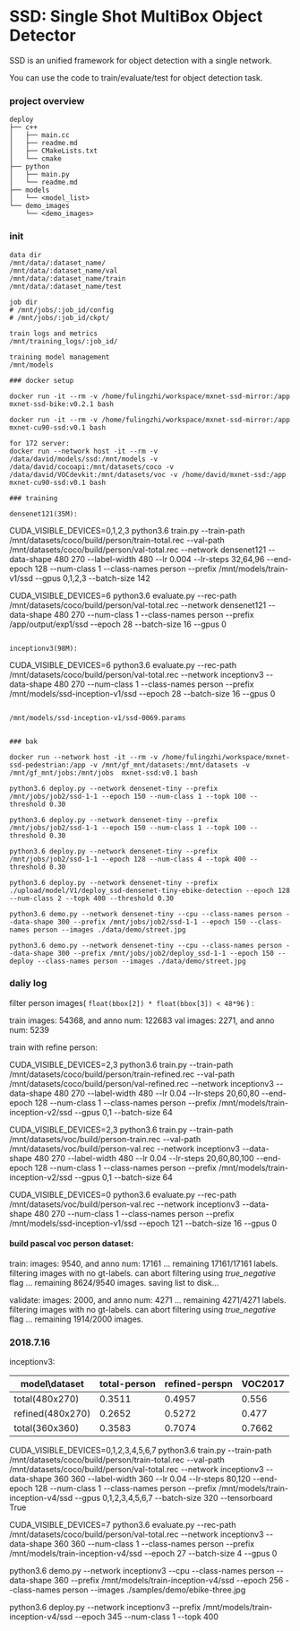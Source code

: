 # SSD: Single Shot MultiBox Object Detector

SSD is an unified framework for object detection with a single network.

You can use the code to train/evaluate/test for object detection task.

### project overview

```
deploy
├── c++
│   ├── main.cc
│   ├── readme.md
│   ├── CMakeLists.txt
│   └── cmake
├── python
│   ├── main.py
│   └── readme.md
├── models
│   └── <model_list>
└── demo_images
    └── <demo_images>
```

### init

```
data dir
/mnt/data/:dataset_name/
/mnt/data/:dataset_name/val
/mnt/data/:dataset_name/train
/mnt/data/:dataset_name/test

job dir
# /mnt/jobs/:job_id/config
# /mnt/jobs/:job_id/ckpt/

train logs and metrics
/mnt/training_logs/:job_id/

training model management
/mnt/models

### docker setup

docker run -it --rm -v /home/fulingzhi/workspace/mxnet-ssd-mirror:/app mxnet-ssd-bike:v0.2.1 bash

docker run -it --rm -v /home/fulingzhi/workspace/mxnet-ssd-mirror:/app mxnet-cu90-ssd:v0.1 bash

for 172 server:
docker run --network host -it --rm -v /data/david/models/ssd:/mnt/models -v /data/david/cocoapi:/mnt/datasets/coco -v /data/david/VOCdevkit:/mnt/datasets/voc -v /home/david/mxnet-ssd:/app mxnet-cu90-ssd:v0.1 bash

### training

densenet121(35M):
```
CUDA_VISIBLE_DEVICES=0,1,2,3 python3.6 train.py --train-path /mnt/datasets/coco/build/person/train-total.rec --val-path /mnt/datasets/coco/build/person/val-total.rec --network densenet121 --data-shape 480 270 --label-width 480 --lr 0.004 --lr-steps 32,64,96  --end-epoch 128 --num-class 1 --class-names person --prefix /mnt/models/train-v1/ssd --gpus 0,1,2,3 --batch-size 142

CUDA_VISIBLE_DEVICES=6 python3.6 evaluate.py --rec-path /mnt/datasets/coco/build/person/val-total.rec --network densenet121 --data-shape 480 270 --num-class 1 --class-names person --prefix /app/output/exp1/ssd --epoch 28 --batch-size 16 --gpus 0
```

inceptionv3(98M):

```
CUDA_VISIBLE_DEVICES=6 python3.6 evaluate.py --rec-path /mnt/datasets/coco/build/person/val-total.rec --network inceptionv3 --data-shape 480 270 --num-class 1 --class-names person --prefix /mnt/models/ssd-inception-v1/ssd --epoch 28 --batch-size 16 --gpus 0
```

/mnt/models/ssd-inception-v1/ssd-0069.params


### bak

docker run --network host -it --rm -v /home/fulingzhi/workspace/mxnet-ssd-pedestrian:/app -v /mnt/gf_mnt/datasets:/mnt/datasets -v /mnt/gf_mnt/jobs:/mnt/jobs  mxnet-ssd:v0.1 bash

python3.6 deploy.py --network densenet-tiny --prefix /mnt/jobs/job2/ssd-1-1 --epoch 150 --num-class 1 --topk 100 --threshold 0.30

python3.6 deploy.py --network densenet-tiny --prefix /mnt/jobs/job2/ssd-1-1 --epoch 150 --num-class 1 --topk 100 --threshold 0.30

python3.6 deploy.py --network densenet-tiny --prefix /mnt/jobs/job2/ssd-1-1 --epoch 128 --num-class 4 --topk 400 --threshold 0.30

python3.6 deploy.py --network densenet-tiny --prefix ./upload/model/V1/deploy_ssd-densenet-tiny-ebike-detection --epoch 128  --num-class 2 --topk 400 --threshold 0.30

python3.6 demo.py --network densenet-tiny --cpu --class-names person --data-shape 300 --prefix /mnt/jobs/job2/ssd-1-1 --epoch 150 --class-names person --images ./data/demo/street.jpg

python3.6 demo.py --network densenet-tiny --cpu --class-names person --data-shape 300 --prefix /mnt/jobs/job2/deploy_ssd-1-1 --epoch 150 --deploy --class-names person --images ./data/demo/street.jpg
```

### daliy log


filter person images( `float(bbox[2]) * float(bbox[3]) < 48*96` ) :

train images: 54368, and anno num: 122683
val images: 2271, and anno num: 5239


train with refine person:

CUDA_VISIBLE_DEVICES=2,3 python3.6 train.py --train-path /mnt/datasets/coco/build/person/train-refined.rec --val-path /mnt/datasets/coco/build/person/val-refined.rec --network inceptionv3 --data-shape 480 270 --label-width 480 --lr 0.04 --lr-steps 20,60,80 --end-epoch 128 --num-class 1 --class-names person --prefix /mnt/models/train-inception-v2/ssd --gpus 0,1 --batch-size 64

CUDA_VISIBLE_DEVICES=2,3 python3.6 train.py --train-path /mnt/datasets/voc/build/person-train.rec --val-path /mnt/datasets/voc/build/person-val.rec --network inceptionv3 --data-shape 480 270 --label-width 480 --lr 0.04 --lr-steps 20,60,80,100 --end-epoch 128 --num-class 1 --class-names person --prefix /mnt/models/train-inception-v2/ssd --gpus 0,1 --batch-size 64


CUDA_VISIBLE_DEVICES=0 python3.6 evaluate.py --rec-path /mnt/datasets/voc/build/person-val.rec --network inceptionv3 --data-shape 480 270 --num-class 1 --class-names person --prefix /mnt/models/ssd-inception-v1/ssd --epoch 121 --batch-size 16 --gpus 0


#### build pascal voc person dataset:

train:
images: 9540, and anno num: 17161
... remaining 17161/17161 labels.
filtering images with no gt-labels. can abort filtering using *true_negative* flag
... remaining 8624/9540 images.
saving list to disk...

validate:
images: 2000, and anno num: 4271
... remaining 4271/4271 labels.
filtering images with no gt-labels. can abort filtering using *true_negative* flag
... remaining 1914/2000 images.

### 2018.7.16

inceptionv3:

|model\dataset|total-person|refined-perspn|VOC2017|
|------------|------------|--------------|-------|
|total(480x270)|0.3511|0.4957|0.556|
|refined(480x270)|0.2652|0.5272|0.477|
|total(360x360)|0.3583|0.7074|0.7662|


CUDA_VISIBLE_DEVICES=0,1,2,3,4,5,6,7 python3.6 train.py --train-path /mnt/datasets/coco/build/person/train-total.rec --val-path /mnt/datasets/coco/build/person/val-total.rec --network inceptionv3 --data-shape 360 360 --label-width 360 --lr 0.04 --lr-steps 80,120 --end-epoch 128 --num-class 1 --class-names person --prefix /mnt/models/train-inception-v4/ssd --gpus 0,1,2,3,4,5,6,7 --batch-size 320 --tensorboard True

CUDA_VISIBLE_DEVICES=7 python3.6 evaluate.py --rec-path /mnt/datasets/coco/build/person/val-total.rec --network inceptionv3 --data-shape 360 360 --num-class 1 --class-names person --prefix /mnt/models/train-inception-v4/ssd --epoch 27 --batch-size 4 --gpus 0

python3.6 demo.py --network inceptionv3 --cpu --class-names person --data-shape 360 --prefix /mnt/models/train-inception-v4/ssd --epoch 256 --class-names person --images ./samples/demo/ebike-three.jpg

python3.6 deploy.py --network inceptionv3 --prefix /mnt/models/train-inception-v4/ssd --epoch 345 --num-class 1 --topk 400
